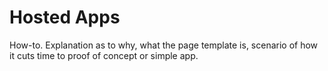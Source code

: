 # Hosted Apps

How-to. Explanation as to why, what the page template is, scenario of how it cuts time to proof of concept or simple app.

